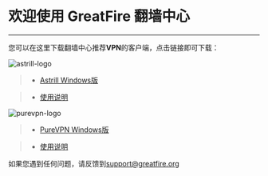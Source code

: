 # 欢迎使用 GreatFire 翻墙中心

------

您可以在这里下载翻墙中心推荐**VPN**的客户端，点击链接即可下载：

![astrill-logo](https://cc.greatfire.org/img/astrill-logo.png)

>* [Astrill Windows版](https://github.com/greatfire/cc/raw/master/z/clients/astrill-setup-win-latest.exe) 

>* [使用说明](https://github.com/greatfire/cc/blob/master/Astrill.Windows.md)

![purevpn-logo](https://cc.greatfire.org/img/purevpn-logo.png)

>* [PureVPN Windows版](https://github.com/greatfire/cc/raw/master/z/clients/purevpn_setup-latest.exe) 

>* [使用说明](https://github.com/greatfire/cc/blob/master/PureVPN.Windows.md)

如果您遇到任何问题，请反馈到<support@greatfire.org>
